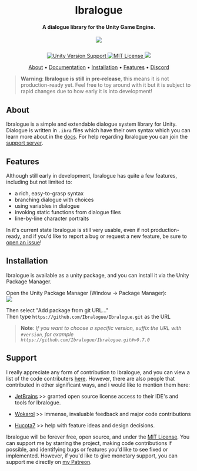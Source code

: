 <h1 align="center">  
Ibralogue
</h1>

<h4 align="center"> A dialogue library for the Unity Game Engine.
</h4>

<p align="center">
  <img src="https://user-images.githubusercontent.com/61324615/127469053-8eaf01dd-eb49-446d-ab0b-3795e874d841.gif">
</p>

<p align="center" style="margin-top: 25px;">
 <a href="https://unity3d.com/get-unity/download">
 <img src="https://img.shields.io/badge/unity-2019.4%2B-blue.svg" alt="Unity Version Support">
 <a href="https://github.com/ibra/Ibralogue/blob/master/LICENSE">
 <img src="https://img.shields.io/badge/License-MIT-brightgreen.svg" alt="MIT License">
   <a href="https://github.com/Ibralogue/Ibralogue">
   <img src="https://img.shields.io/github/stars/Ibralogue/Ibralogue?color=daaa3f"/>
   </a>
</p>

<p align="center">
  <a href="#about">About</a> •
  <a href="https://ibralogue.github.io/Ibralogue/index.html">Documentation</a> •
  <a href="#installation">Installation</a> •
  <a href="#features">Features</a> •
   <a href="https://discord.gg/cGhVJmukTv">Discord</a>
</p>

> **Warning**: **Ibralogue is still in pre-release**, this means it is not production-ready yet. Feel free to toy around with it but it is subject to rapid changes due to how early it is into development!

## About

Ibralogue is a simple and extendable dialogue system library for Unity. Dialogue is written in `.ibra` files which have their own syntax which you can
learn more about in the [docs](https://ibralogue.github.io/Ibralogue/manual/syntax-guide.html). For help regarding Ibralogue you can join the [support server](https://discord.gg/cGhVJmukTvs).

## Features

Although still early in development, Ibralogue has quite a few features, including but not limited to:

- a rich, easy-to-grasp syntax
- branching dialogue with choices
- using variables in dialogue
- invoking static functions from dialogue files
- line-by-line character portraits

In it's current state Ibralogue is still very usable, even if not production-ready, and if you'd like to report a bug or request a new feature, be sure to [open an issue](https://github.com/Ibralogue/Ibralogue/issues/new/choose)!

## Installation

Ibralogue is available as a unity package, and you can install it via the Unity Package Manager. 

Open the Unity Package Manager (Window -> Package Manager):  
![](https://i.ibb.co/y6rcVnx/upm.png)

Then select "Add package from git URL..."  
Then type ` https://github.com/Ibralogue/Ibralogue.git ` as the URL  
> **Note**: *If you want to choose a specific version, suffix the URL with `#version`, for example `https://github.com/Ibralogue/Ibralogue.git#v0.7.0`*  
     
## Support

I really appreciate any form of contribution to Ibralogue, and you can view a list of the code contributers [here](https://github.com/ibralogue/ibralogue/graphs/contributors). However, there are also people that contributed in other significant ways, and i would like to mention them here:

- [JetBrains](https://jb.gg/opensource) >> granted open source license access to their IDE's and tools for Ibralogue.

- [Wokarol](https://github.com/wokarol) >> immense, invaluable feedback and major code contributions

- [Hucota7](https://hucota7.itch.io) >> help with feature ideas and design decisions.

Ibralogue will be forever free, open source, and under the [MIT License](https://github.com/Ibralogue/Ibralogue/blob/dev/LICENSE). You can support me by starring the project, making code contributions if possible, and identifying bugs or features you'd like to see fixed or implemented. However, if you'd like to give monetary support, you can support me directly on [my Patreon](https://www.patreon.com/ibrahh).
